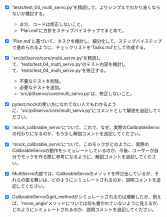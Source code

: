  - [x] 'tests/test_04_multi_servo.py'を精読して、よりシンプルでわかり易くならないか検討する。
      - まだ、コードは修正しないこと。
      - 'Plan.md'に方針をステップバイステップでまとめて。
  - [x] 'Plan.md'に基づいて、タスクを検討し、細分化して、ステップバイステップで進められるように、チェックリストを'Tasks.md'として作成する。
  - [x] 'src/pi0servo/core/multi_servo.py'を精読して、'tests/test_04_multi_servo.py'のテスト内容を検討して、'tests/test_04_multi_servo.py'を修正する。
    - 不要なテストを削除。
    - 必要なテストを追加。
    - 'src/pi0servo/core/multi_servo.py'は、修正しないこと。
  - [x] pytest,mockの使い方になれてない人でもわかるように、'src/pi0servo/core/multi_servo.py'にコメントとして解説を追記してください。
  - [x] 'mock_calibrable_servo'について、これで、なぜ、実際のCalibrableServoの代わりになるのか、もう少し解説コメントを追記してください。
  - [x] 'mock_calibrable_servo'について、このモックがどのように、実際のCalibrableServoの動作をシミュレートしているのか、今後、ユーザーが自分でモックを作る際に参考になるように、解説コメントを追記してください。
  - [x] MultiServo内部では、CalibrableServoのメソッドを呼び出しているが、それらの振る舞いは、どのようにシミュレートされるのか、説明コメントを追記してください。
  - [x] CalibrableServoのget_methodがシミュレートされるのは理解したが、例えば、'move_angle'メソッドについては何も書かれていないように見えるが、どのようにシミュレートされるのか、説明コメントを追記してください。






